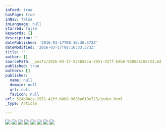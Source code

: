 ```yaml
---
inFeed: true
hasPage: true
inNav: false
inLanguage: null
starred: false
keywords: []
description: ''
datePublished: '2016-03-17T08:16:36.572Z'
dateModified: '2016-03-17T08:16:33.373Z'
title: ''
author: []
sourcePath: _posts/2016-03-17-524b88ca-2951-42ff-b8b8-9685a610e723.md
published: true
authors: []
publisher:
  name: null
  domain: null
  url: null
  favicon: null
url: 524b88ca-2951-42ff-b8b8-9685a610e723/index.html
_type: Article

---
```

![](https://the-grid-user-content.s3-us-west-2.amazonaws.com/9b789123-289f-4091-afc7-7d5bdebad5c0.jpg)
![](https://the-grid-user-content.s3-us-west-2.amazonaws.com/c7718b54-8305-43cb-97bd-b5ee0cabe3c6.jpg)
![](https://the-grid-user-content.s3-us-west-2.amazonaws.com/6aec4ad8-dd2c-444d-956c-9acbac848191.jpg)
![](https://the-grid-user-content.s3-us-west-2.amazonaws.com/c39b3d05-a4b6-4a95-a4e4-80fe1c0c31f2.jpg)
![](https://the-grid-user-content.s3-us-west-2.amazonaws.com/c4e4bcc9-39f3-400d-917c-7ef23c7226e2.jpg)
![](https://the-grid-user-content.s3-us-west-2.amazonaws.com/2d10546d-723e-4cbd-87c4-711e3f9ac90d.jpg)
![](https://the-grid-user-content.s3-us-west-2.amazonaws.com/dd3cb63e-2d95-44c2-be9a-20aa509a52a6.jpg)
![](https://the-grid-user-content.s3-us-west-2.amazonaws.com/22ce648b-e98c-4913-a88e-ca232834f82b.jpg)
